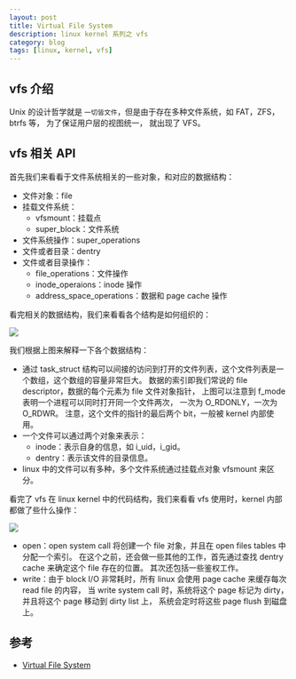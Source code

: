 ```yaml
---
layout: post
title: Virtual File System
description: linux kernel 系列之 vfs
category: blog
tags: [linux, kernel, vfs]
---
```

## vfs 介绍
 Unix 的设计哲学就是 `一切皆文件`，但是由于存在多种文件系统，如 FAT，ZFS，btrfs 等，
 为了保证用户层的视图统一， 就出现了 VFS。

## vfs 相关 API  
首先我们来看看于文件系统相关的一些对象，和对应的数据结构：

- 文件对象：file
- 挂载文件系统：
	- vfsmount：挂载点
	- super_block：文件系统
- 文件系统操作：super_operations
- 文件或者目录：dentry
- 文件或者目录操作：
	- file_operations：文件操作
	- inode_operaions：inode 操作
	- address_space_operations：数据和 page cache 操作

看完相关的数据结构，我们来看看各个结构是如何组织的：

![](http://myaut.github.io/dtrace-stap-book/images/linux/vfs.png)

我们根据上图来解释一下各个数据结构：

- 通过 task_struct 结构可以间接的访问到打开的文件列表，这个文件列表是一个数组，这个数组的容量非常巨大。
  数据的索引即我们常说的 file descriptor，数据的每个元素为 file 文件对象指针，
  上图可以注意到 f_mode 表明一个进程可以同时打开同一个文件两次， 一次为 O_RDONLY，一次为 O_RDWR。
  注意，这个文件的指针的最后两个 bit，一般被 kernel 内部使用。
- 一个文件可以通过两个对象来表示：
	- inode：表示自身的信息，如 i_uid，i_gid。
	- dentry：表示该文件的目录信息。
- linux 中的文件可以有多种，多个文件系统通过挂载点对象 vfsmount 来区分。

看完了 vfs 在 linux kernel 中的代码结构，我们来看看 vfs 使用时，kernel 内部都做了些什么操作：

![](http://myaut.github.io/dtrace-stap-book/images/vfsops.png)

- open：open system call 将创建一个 file 对象，并且在 open files tables 中分配一个索引。
  在这个之前，还会做一些其他的工作，首先通过查找 dentry cache 来确定这个 file 存在的位置。
  其次还包括一些鉴权工作。
- write：由于 block I/O 非常耗时，所有 linux 会使用 page cache 来缓存每次 read file 的内容，
  当 write system call 时，系统将这个 page 标记为 dirty，并且将这个 page 移动到 dirty list 上，
  系统会定时将这些 page flush 到磁盘上。

## 参考

- [Virtual File System](http://myaut.github.io/dtrace-stap-book/kernel/fs.html)

[-10]:    http://hushi55.github.io/  "-10"
